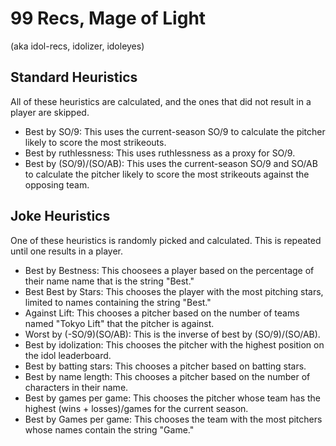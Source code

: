 # 99 Recs, Mage of Light
(aka idol-recs, idolizer, idoleyes)

## Standard Heuristics
All of these heuristics are calculated, and the ones that did not result in a player are skipped.

* Best by SO/9: This uses the current-season SO/9 to calculate the pitcher likely to score the most strikeouts.
* Best by ruthlessness: This uses ruthlessness as a proxy for SO/9.
* Best by (SO/9)/(SO/AB): This uses the current-season SO/9 and SO/AB to calculate the pitcher likely to score the most strikeouts against the opposing team.

## Joke Heuristics
One of these heuristics is randomly picked and calculated. This is repeated until one results in a player.

* Best by Bestness: This choosees a player based on the percentage of their name name that is the string "Best."
* Best Best by Stars: This chooses the player with the most pitching stars, limited to names containing the string "Best."
* Against Lift: This chooses a pitcher based on the number of teams named "Tokyo Lift" that the pitcher is against.
* Worst by (-SO/9)(SO/AB): This is the inverse of best by (SO/9)/(SO/AB).
* Best by idolization: This chooses the pitcher with the highest position on the idol leaderboard.
* Best by batting stars: This chooses a pitcher based on batting stars.
* Best by name length: This chooses a pitcher based on the number of characters in their name.
* Best by games per game: This chooses the pitcher whose team has the highest (wins + losses)/games for the current season.
* Best by Games per game: This chooses the team with the most pitchers whose names contain the string "Game."
